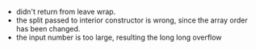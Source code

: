 - didn't return from leave wrap.
- the split passed to interior constructor is wrong, since the array order has been changed.
- the input number is too large, resulting the long long overflow